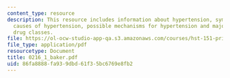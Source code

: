 ```yaml
---
content_type: resource
description: This resource includes information about hypertension, symptoms of hypertension,
  causes of hypertension, possible mechanisms for hypertension and major antihypertensive
  drug classes.
file: https://ol-ocw-studio-app-qa.s3.amazonaws.com/courses/hst-151-principles-of-pharmacology-spring-2005/86fa8888fa939dbd61f35bc6769e8fb2_0216_1_baker.pdf
file_type: application/pdf
resourcetype: Document
title: 0216_1_baker.pdf
uid: 86fa8888-fa93-9dbd-61f3-5bc6769e8fb2
---
```

